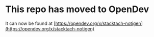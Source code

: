 # This repo has moved to OpenDev

It can now be found at [https://opendev.org/x/stacktach-notigen](https://opendev.org/x/stacktach-notigen)

